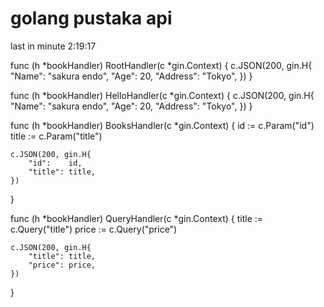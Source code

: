 # golang pustaka api

last in minute 2:19:17

func (h *bookHandler) RootHandler(c *gin.Context) {
	c.JSON(200, gin.H{
		"Name":    "sakura endo",
		"Age":     20,
		"Address": "Tokyo",
	})
}

func (h *bookHandler) HelloHandler(c *gin.Context) {
	c.JSON(200, gin.H{
		"Name":    "sakura endo",
		"Age":     20,
		"Address": "Tokyo",
	})
}

func (h *bookHandler) BooksHandler(c *gin.Context) {
	id := c.Param("id")
	title := c.Param("title")

	c.JSON(200, gin.H{
		"id":    id,
		"title": title,
	})
}

func (h *bookHandler) QueryHandler(c *gin.Context) {
	title := c.Query("title")
	price := c.Query("price")

	c.JSON(200, gin.H{
		"title": title,
		"price": price,
	})

}